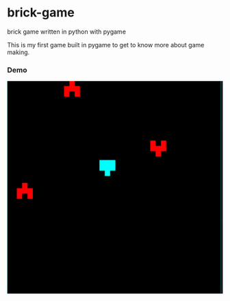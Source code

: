 # brick-game
brick game written in python with pygame

This is my first game built in pygame to get to know more about game making.
### Demo


![demo](demo.gif)
